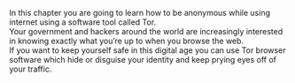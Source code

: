 In this chapter you are going to learn how to be anonymous while using internet using a software tool called Tor.
<br>
Your government and hackers around the world are increasingly interested in knowing exactly what you’re up to when you browse the web.
<br>
If you want to keep yourself safe in this digital age you can use Tor browser software which hide or disguise your identity and keep prying eyes off of your traffic.
